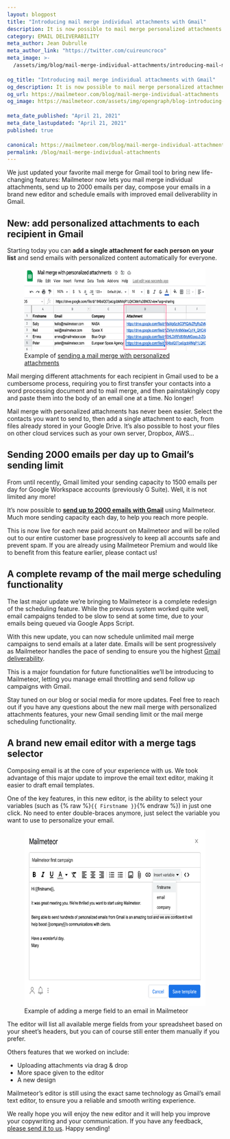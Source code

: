 ```yaml
---
layout: blogpost
title: "Introducing mail merge individual attachments with Gmail"
description: It is now possible to mail merge personalized attachments with Gmail, send up to 2000 emails per day under the Gmail limit and schedule your mail merge faster.
category: EMAIL DELIVERABILITY
meta_author: Jean Dubrulle
meta_author_link: "https://twitter.com/cuireuncroco"
meta_image: >-
  /assets/img/blog/mail-merge-individual-attachments/introducing-mail-merge-individual-attachments-gmail.png

og_title: "Introducing mail merge individual attachments with Gmail"
og_description: It is now possible to mail merge personalized attachments with Gmail, send up to 2000 emails per day under the Gmail limit and schedule your mail merge faster.
og_url: https://mailmeteor.com/blog/mail-merge-individual-attachments
og_image: https://mailmeteor.com/assets/img/opengraph/blog-introducing-mail-merge-with-attachements.jpg

meta_date_published: "April 21, 2021"
meta_date_lastupdated: "April 21, 2021"
published: true

canonical: https://mailmeteor.com/blog/mail-merge-individual-attachments
permalink: /blog/mail-merge-individual-attachments
---
```


We just updated your favorite mail merge for Gmail tool to bring new life-changing features: Mailmeteor now lets you mail merge individual attachments, send up to 2000 emails per day, compose your emails in a brand new editor and schedule emails with improved email deliverability in Gmail.

## New: add personalized attachments to each recipient in Gmail

Starting today you can **add a single attachment for each person on your list** and send emails with personalized content automatically for everyone.

<figure>
  <img src="/assets/img/blog/mail-merge-individual-attachments/tutorial-spreadsheet-multiple-attachments.png" alt="Example of sending a mail merge with personalized attachments" width="600" height="194"/>
  <figcaption>Example of  <a href="/blog/gmail-deliverability">sending a mail merge with personalized attachments</a></figcaption>
</figure>

Mail merging different attachments for each recipient in Gmail used to be a cumbersome process, requiring you to first transfer your contacts into a word processing document and to mail merge, and then painstakingly copy and paste them into the body of an email one at a time. No longer!

Mail merge with personalized attachments has never been easier. Select the contacts you want to send to, then add a single attachment to each, from files already stored in your Google Drive. It’s also possible to host your files on other cloud services such as your own server, Dropbox, AWS…

## Sending 2000 emails per day up to Gmail’s sending limit

From until recently, Gmail limited your sending capacity to 1500 emails per day for Google Workspace accounts (previously G Suite). Well, it is not limited any more!

It’s now possible to **[send up to 2000 emails with Gmail](https://mailmeteor.com/pricing)** using Mailmeteor. Much more sending capacity each day, to help you reach more people.

This is now live for each new paid account on Mailmeteor and will be rolled out to our entire customer base progressively to keep all accounts safe and prevent spam. If you are already using Mailmeteor Premium and would like to benefit from this feature earlier, please contact us!

## A complete revamp of the mail merge scheduling functionality

The last major update we’re bringing to Mailmeteor is a complete redesign of the scheduling feature. While the previous system worked quite well, email campaigns tended to be slow to send at some time, due to your emails being queued via Google Apps Script.

With this new update, you can now schedule unlimited mail merge campaigns to send emails at a later date. Emails will be sent progressively as Mailmeteor handles the pace of sending to ensure you the highest [Gmail deliverability](https://mailmeteor.com/blog/gmail-deliverability).

This is a major foundation for future functionalities we’ll be introducing to Mailmeteor, letting you manage email throttling and send follow up campaigns with Gmail.

Stay tuned on our blog or social media for more updates. Feel free to reach out if you have any questions about the new mail merge with personalized attachments features, your new Gmail sending limit or the mail merge scheduling functionality.

## A brand new email editor with a merge tags selector

Composing email is at the core of your experience with us. We took advantage of this major update to improve the email text editor, making it easier to draft email templates.

One of the key features, in this new editor, is the ability to select your variables (such as {% raw %}<code>{{ Firstname }}</code>{% endraw %}) in just one click. No need to enter double-braces anymore, just select the variable you want to use to personalize your email.

<figure>
  <img src="/assets/img/blog/mail-merge-individual-attachments/mailmeteor-new-editor-with-merge-fields.png" alt="Example of sending a mail merge with personalized attachments" width="600" height="410"/>
  <figcaption>Example of adding a merge field to an email in Mailmeteor</figcaption>
</figure>

The editor will list all available merge fields from your spreadsheet based on your sheet’s headers, but you can of course still enter them manually if you prefer.

Others features that we worked on include:

- Uploading attachments via drag & drop
- More space given to the editor
- A new design

Mailmeteor’s editor is still using the exact same technology as Gmail’s email text editor, to ensure you a reliable and smooth writing experience.

We really hope you will enjoy the new editor and it will help you improve your copywriting and your communication. If you have any feedback, [please send it to us](https://forms.gle/JcDxU5RTDUEdhwHD6). Happy sending!
